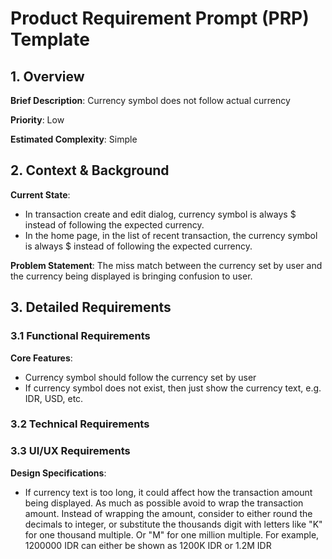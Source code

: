 # Product Requirement Prompt (PRP) Template

## 1. Overview
**Brief Description**: Currency symbol does not follow actual currency

**Priority**: Low

**Estimated Complexity**: Simple

## 2. Context & Background
**Current State**: 
- In transaction create and edit dialog, currency symbol is always $ instead of following the expected currency. 
- In the home page, in the list of recent transaction, the currency symbol is always $ instead of following the expected currency.

**Problem Statement**: The miss match between the currency set by user and the currency being displayed is bringing confusion to user.

## 3. Detailed Requirements

### 3.1 Functional Requirements
**Core Features**:
- Currency symbol should follow the currency set by user
- If currency symbol does not exist, then just show the currency text, e.g. IDR, USD, etc.

### 3.2 Technical Requirements

### 3.3 UI/UX Requirements
**Design Specifications**:
- If currency text is too long, it could affect how the transaction amount being displayed. As much as possible avoid to wrap the transaction amount. Instead of wrapping the amount, consider to either round the decimals to integer, or substitute the thousands digit with letters like "K" for one thousand multiple. Or "M" for one million multiple. For example, 1200000 IDR can either be shown as 1200K IDR or 1.2M IDR
